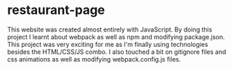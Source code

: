 # restaurant-page

This website was created almost entirely with JavaScript. By doing this project I learnt about webpack as well as npm and modifying package.json. This project was very exciting for me as I'm finally using technologies besides the HTML/CSS/JS combo. I also touched a bit on gitignore files and css animations as well as modifying webpack.config.js files.